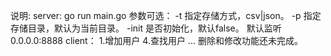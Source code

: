说明:
server:
	go run main.go 
	参数可选：
	-t 指定存储方式，csv|json。
	-p 指定存储目录，默认为当前目录。
	-init 是否初始化，默认false。
	默认监听 0.0.0.0:8888
client：
	1.增加用户
	4.查找用户
	...
	删除和修改功能还未完成。
